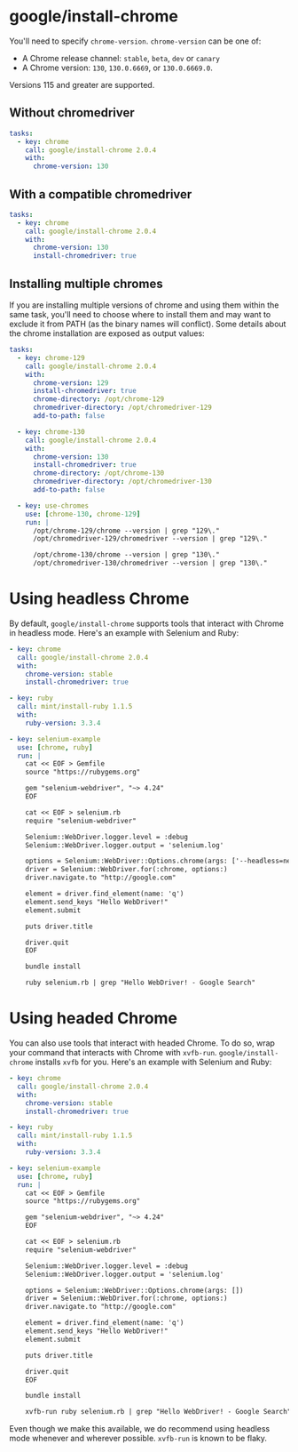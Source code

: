 # google/install-chrome

You'll need to specify `chrome-version`. `chrome-version` can be one of:

- A Chrome release channel: `stable`, `beta`, `dev` or `canary`
- A Chrome version: `130`, `130.0.6669`, or `130.0.6669.0`.

Versions 115 and greater are supported.

## Without chromedriver

```yaml
tasks:
  - key: chrome
    call: google/install-chrome 2.0.4
    with:
      chrome-version: 130
```

## With a compatible chromedriver

```yaml
tasks:
  - key: chrome
    call: google/install-chrome 2.0.4
    with:
      chrome-version: 130
      install-chromedriver: true
```

## Installing multiple chromes

If you are installing multiple versions of chrome and using them within the same task, you'll need to choose where to install them and may want to exclude it from PATH (as the binary names will conflict). Some details about the chrome installation are exposed as output values:

```yaml
tasks:
  - key: chrome-129
    call: google/install-chrome 2.0.4
    with:
      chrome-version: 129
      install-chromedriver: true
      chrome-directory: /opt/chrome-129
      chromedriver-directory: /opt/chromedriver-129
      add-to-path: false

  - key: chrome-130
    call: google/install-chrome 2.0.4
    with:
      chrome-version: 130
      install-chromedriver: true
      chrome-directory: /opt/chrome-130
      chromedriver-directory: /opt/chromedriver-130
      add-to-path: false

  - key: use-chromes
    use: [chrome-130, chrome-129]
    run: |
      /opt/chrome-129/chrome --version | grep "129\."
      /opt/chromedriver-129/chromedriver --version | grep "129\."

      /opt/chrome-130/chrome --version | grep "130\."
      /opt/chromedriver-130/chromedriver --version | grep "130\."
```

# Using headless Chrome

By default, `google/install-chrome` supports tools that interact with Chrome in headless mode. Here's an example with Selenium and Ruby:

```yml
- key: chrome
  call: google/install-chrome 2.0.4
  with:
    chrome-version: stable
    install-chromedriver: true

- key: ruby
  call: mint/install-ruby 1.1.5
  with:
    ruby-version: 3.3.4

- key: selenium-example
  use: [chrome, ruby]
  run: |
    cat << EOF > Gemfile
    source "https://rubygems.org"

    gem "selenium-webdriver", "~> 4.24"
    EOF

    cat << EOF > selenium.rb
    require "selenium-webdriver"

    Selenium::WebDriver.logger.level = :debug
    Selenium::WebDriver.logger.output = 'selenium.log'

    options = Selenium::WebDriver::Options.chrome(args: ['--headless=new'])
    driver = Selenium::WebDriver.for(:chrome, options:)
    driver.navigate.to "http://google.com"

    element = driver.find_element(name: 'q')
    element.send_keys "Hello WebDriver!"
    element.submit

    puts driver.title

    driver.quit
    EOF

    bundle install

    ruby selenium.rb | grep "Hello WebDriver! - Google Search"
```

# Using headed Chrome

You can also use tools that interact with headed Chrome. To do so, wrap your command that interacts with Chrome with `xvfb-run`. `google/install-chrome` installs `xvfb` for you. Here's an example with Selenium and Ruby:

```yml
- key: chrome
  call: google/install-chrome 2.0.4
  with:
    chrome-version: stable
    install-chromedriver: true

- key: ruby
  call: mint/install-ruby 1.1.5
  with:
    ruby-version: 3.3.4

- key: selenium-example
  use: [chrome, ruby]
  run: |
    cat << EOF > Gemfile
    source "https://rubygems.org"

    gem "selenium-webdriver", "~> 4.24"
    EOF

    cat << EOF > selenium.rb
    require "selenium-webdriver"

    Selenium::WebDriver.logger.level = :debug
    Selenium::WebDriver.logger.output = 'selenium.log'

    options = Selenium::WebDriver::Options.chrome(args: [])
    driver = Selenium::WebDriver.for(:chrome, options:)
    driver.navigate.to "http://google.com"

    element = driver.find_element(name: 'q')
    element.send_keys "Hello WebDriver!"
    element.submit

    puts driver.title

    driver.quit
    EOF

    bundle install

    xvfb-run ruby selenium.rb | grep "Hello WebDriver! - Google Search"
```

Even though we make this available, we do recommend using headless mode whenever and wherever possible. `xvfb-run` is known to be flaky.
